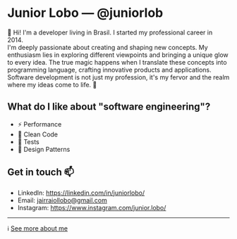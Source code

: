 # Junior Lobo — @juniorlob

:wave: Hi! I'm a developer living in Brasil. I started my professional career in 2014.\
I'm deeply passionate about creating and shaping new concepts. My enthusiasm lies in exploring different viewpoints and bringing a unique glow to every idea. The true magic happens when I translate these concepts into programming language, crafting innovative products and applications. Software development is not just my profession, it's my fervor and the realm where my ideas come to life. :green_heart:

## What do I like about "software engineering"?

* :zap: Performance
* :bathtub: Clean Code
* :wrench: Tests
* :notebook_with_decorative_cover: Design Patterns


## Get in touch :mailbox:

* LinkedIn: <https://linkedin.com/in/juniorlobo/>
* Email: <jairraiollobo@gmail.com>
* Instagram: <https://www.instagram.com/junior.lobo/>

---

ℹ️ [See more about me](https://juniorlob.github.io)
